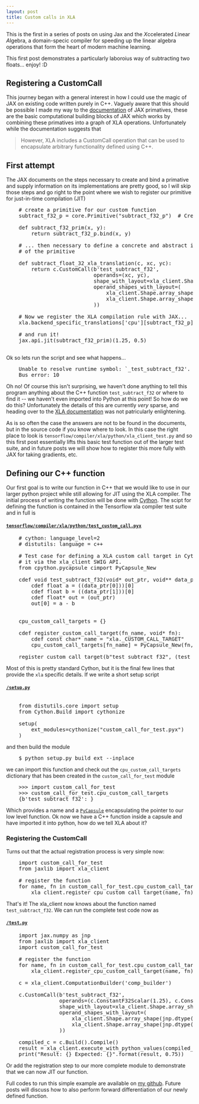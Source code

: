 ```yaml
---
layout: post
title: Custom calls in XLA
---
```


This is the first in a series of posts on using Jax
and the *X*ccelerated *L*inear *A*lgebra, a domain-specic
compiler for speeding up the linear algebra operations that
form the heart of modern machine learning. 

This first post demonstrates a particularly laboroius way of subtracting 
two floats... enjoy! :D 

## Registering a CustomCall

This journey began with a general interest in how I could use the
 magic of JAX on existing code written purely in C++. Vaguely aware
 that this should be possible I made my way to the 
 [documentation](https://jax.readthedocs.io/en/latest/notebooks/How_JAX_primitives_work.html)
 of JAX primatives, these are the basic computational building blocks of
 JAX which works by combining these primatives into a graph of XLA operations.
 Unfortunately while the documentation suggests that
 
 > However, XLA includes a CustomCall operation that can be used to encapsulate arbitrary functionality defined using 
 > C++.

## First attempt
The JAX documents on the steps necessary to create and bind a primative and
supply information on its implementations are pretty good, so I will skip those
steps and go right to the point where we wish to register our primitive for
just-in-time compilation (JIT)
<pre class="prettyprint lang-python">
    # create a primitive for our custom function
    subtract_f32_p = core.Primitive("subtract_f32_p")  # Create the primitive
    
    def subtract_f32_prim(x, y):
        return subtract_f32_p.bind(x, y)
    
    # ... then necessary to define a concrete and abstract implementation
    # of the primitive 
    
    def subtract_float_32_xla_translation(c, xc, yc):
        return c.CustomCall(b'test_subtract_f32',
                            operands=(xc, yc),
                            shape_with_layout=xla_client.Shape.array_shape(jnp.dtype(jnp.float32), (), ()),
                            operand_shapes_with_layout=(
                                xla_client.Shape.array_shape(jnp.dtype(jnp.float32), (), ()),
                                xla_client.Shape.array_shape(jnp.dtype(jnp.float32), (), ())
                            ))
    
    # Now we register the XLA compilation rule with JAX...
    xla.backend_specific_translations['cpu'][subtract_f32_p] = subtract_float_32_xla_translation
    
    # and run it!
    jax.api.jit(subtract_f32_prim)(1.25, 0.5)
 </pre>

Ok so lets run the script and see what happens...

<pre class="prettyprint lang-shell">
    Unable to resolve runtime symbol: `_test_subtract_f32'.  Hint: if the symbol a custom call target, make sure you've registered it with the JIT using XLA_CPU_REGISTER_CUSTOM_CALL_TARGET.
    Bus error: 10
</pre>

Oh no! Of course this isn't surprising, we haven't done anything to 
tell this program anything about the C++ function `test_subtract_f32` or
where to find it -- we haven't even imported into Python at this point!
So how do we do this? Unfortunately the details of this are currently 
*very* sparse, and heading over to the [XLA documentation](https://www.tensorflow.org/xla/custom_call) 
was not  patricularly enlightening.

As is so often the case the answers are not to be
found in the documents, but in the source code if you know
where to look. In this case the right place to look is 
`tensorflow/compiler/xla/python/xla_client_test.py`
and so this first post essentially lifts this basic test function 
out of the larger test suite, and in future posts we will show how 
to register this more fully with JAX for taking gradients, etc.

## Defining our C++ function 
Our first goal is to write our function in C++ that
we would like to use in our larger python project while
still allowing for JIT using the XLA compiler. The initial
process of writing the function will be done with [Cython](https://cython.org/).
The scipt for defining the function is contained in the Tensorflow
xla compiler test suite and in full is

#### [`tensorflow/compiler/xla/python/test_custom_call.pyx`](https://github.com/tensorflow/tensorflow/blob/master/tensorflow/compiler/xla/python/custom_call_for_test.pyx)

<pre class="prettyprint lang-python">
    # cython: language_level=2
    # distutils: language = c++
    
    # Test case for defining a XLA custom call target in Cython, and registering
    # it via the xla_client SWIG API.
    from cpython.pycapsule cimport PyCapsule_New
    
    cdef void test_subtract_f32(void* out_ptr, void** data_ptr) nogil:
        cdef float a = (<float*>(data_ptr[0]))[0]
        cdef float b = (<float*>(data_ptr[1]))[0]
        cdef float* out = <float*>(out_ptr)
        out[0] = a - b
    
    
    cpu_custom_call_targets = {}
    
    cdef register_custom_call_target(fn_name, void* fn):
        cdef const char* name = "xla._CUSTOM_CALL_TARGET"
        cpu_custom_call_targets[fn_name] = PyCapsule_New(fn, name, NULL)
    
    register_custom_call_target(b"test_subtract_f32", <void*>(test_subtract_f32))
</pre>

Most of this is pretty standard Cython, but it is the final few lines that
provide the `xla` specific details. If we write a short setup script

#### [`/setup.py`](https://github.com/danieljtait/flax_xla_adventures/blob/master/initial_custom_call/setup.py)
<pre class="prettyprint lang-python">
    
    from distutils.core import setup
    from Cython.Build import cythonize
    
    setup(
        ext_modules=cythonize("custom_call_for_test.pyx")
    )
</pre>

and then build the module

<pre class="prettyprint lang-shell">
    $ python setup.py build_ext --inplace
</pre>

we can import this function and check out the `cpu_custom_call_targets` 
dictionary that has been created in the `custom_call_for_test` module

<pre class="prettyprint lang-python">
    >>> import custom_call_for_test
    >>> custom_call_for_test.cpu_custom_call_targets
    {b'test_subtract_f32': <capsule object "xla._CUSTOM_CALL_TARGET" at 0x10dd75f60>}
</pre>

Which provides a name and a [`PyCapsule`](https://docs.python.org/2/c-api/capsule.html)
encapsulating the pointer to our low level function. Ok now we have a C++ function 
inside a capsule and have imported it into python, how do we tell XLA about it?

### Registering the CustomCall
Turns out that the actual registration process is very simple now:

<pre class="prettyprint lang-python">
    import custom_call_for_test
    from jaxlib import xla_client
        
    # register the function
    for name, fn in custom_call_for_test.cpu_custom_call_targets.items():
        xla_client.register_cpu_custom_call_target(name, fn)
</pre>

That's it! The xla_client now knows about the function named `test_subtract_f32`.
We can run the complete test code now as

#### [`/test.py`](https://github.com/danieljtait/flax_xla_adventures/blob/master/initial_custom_call/test.py)
<pre class="prettyprint lang-python">
    import jax.numpy as jnp
    from jaxlib import xla_client
    import custom_call_for_test
    
    # register the function
    for name, fn in custom_call_for_test.cpu_custom_call_targets.items():
        xla_client.register_cpu_custom_call_target(name, fn)
    
    c = xla_client.ComputationBuilder('comp_builder')
    
    c.CustomCall(b'test_subtract_f32',
                 operands=(c.ConstantF32Scalar(1.25), c.ConstantF32Scalar(0.5)),
                 shape_with_layout=xla_client.Shape.array_shape(jnp.dtype(jnp.float32), (), ()),
                 operand_shapes_with_layout=(
                     xla_client.Shape.array_shape(jnp.dtype(jnp.float32), (), ()),
                     xla_client.Shape.array_shape(jnp.dtype(jnp.float32), (), ())
                 ))
    
    compiled_c = c.Build().Compile()
    result = xla_client.execute_with_python_values(compiled_c, ())
    print("Result: {} Expected: {}".format(result, 0.75))
</pre>

Or add the registration step to our more complete module to demonstrate that
we can now JIT our function.

Full codes to run this simple example are available on [my github](). Future 
posts will discuss how to also perform forward differentiation of our
newly defined function.